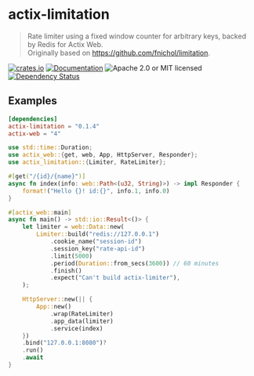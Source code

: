 # actix-limitation

> Rate limiter using a fixed window counter for arbitrary keys, backed by Redis for Actix Web.  
> Originally based on <https://github.com/fnichol/limitation>.

[![crates.io](https://img.shields.io/crates/v/actix-limitation?label=latest)](https://crates.io/crates/actix-limitation)
[![Documentation](https://docs.rs/actix-limitation/badge.svg?version=0.1.4)](https://docs.rs/actix-limitation/0.1.4)
![Apache 2.0 or MIT licensed](https://img.shields.io/crates/l/actix-limitation)
[![Dependency Status](https://deps.rs/crate/actix-limitation/0.1.4/status.svg)](https://deps.rs/crate/actix-limitation/0.1.4)

## Examples

```toml
[dependencies]
actix-limitation = "0.1.4"
actix-web = "4"
```

```rust
use std::time::Duration;
use actix_web::{get, web, App, HttpServer, Responder};
use actix_limitation::{Limiter, RateLimiter};

#[get("/{id}/{name}")]
async fn index(info: web::Path<(u32, String)>) -> impl Responder {
    format!("Hello {}! id:{}", info.1, info.0)
}

#[actix_web::main]
async fn main() -> std::io::Result<()> {
    let limiter = web::Data::new(
        Limiter::build("redis://127.0.0.1")
            .cookie_name("session-id")
            .session_key("rate-api-id")
            .limit(5000)
            .period(Duration::from_secs(3600)) // 60 minutes
            .finish()
            .expect("Can't build actix-limiter"),
    );

    HttpServer::new(|| {
        App::new()
            .wrap(RateLimiter)
            .app_data(limiter)
            .service(index)
    })
    .bind("127.0.0.1:8080")?
    .run()
    .await
}
```

